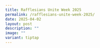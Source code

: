 ```yaml
---
title: Rafflesians Unite Week 2025
permalink: /rafflesians-unite-week-2025/
date: 2025-04-02
layout: post
description: ""
image: ""
variant: tiptap
---
```

